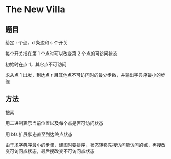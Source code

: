 # The New Villa

## 题目

给定 r 个点，d 条边和 s 个开关

每个开关指在第 1 个点时可以改变第 2 个点的可访问状态

初始时在点 1，其它点不可访问

求从点 1 出发，到达点 r 且其他点不可访问时的最少步数，并输出字典序最小的步骤


## 方法

搜索

用二进制表示当前位置以及每个点是否可访问状态

用 bfs 扩展状态直至到达终点状态

由于求字典序最小的步骤，建图时要排序，状态转移先搜访问能访问的点，再搜改变可访问点状态，最后搜改变不可访问点状态
